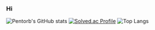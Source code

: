 ### Hi
![Pentorb's GitHub stats](https://github-readme-stats.vercel.app/api?username=pentorb&show_icons=true&theme=tokyonight)
[![Solved.ac Profile](http://mazassumnida.wtf/api/generate_badge?boj=allnstar)](https://solved.ac/allnstar)
![Top Langs](https://github-readme-stats.vercel.app/api/top-langs/?username=pentorb&theme=tokyonight)
